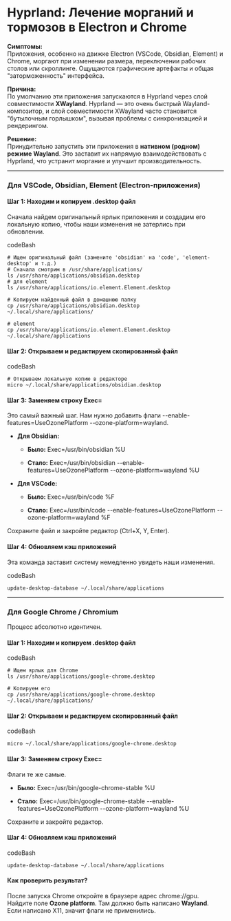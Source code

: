 
# Hyprland: Лечение морганий и тормозов в Electron и Chrome

**Симптомы:**  
Приложения, особенно на движке Electron (VSCode, Obsidian, Element) и Chrome, моргают при изменении размера, переключении рабочих столов или скроллинге. Ощущаются графические артефакты и общая "заторможенность" интерфейса.

**Причина:**  
По умолчанию эти приложения запускаются в Hyprland через слой совместимости **XWayland**. Hyprland — это очень быстрый Wayland-композитор, и слой совместимости XWayland часто становится "бутылочным горлышком", вызывая проблемы с синхронизацией и рендерингом.

**Решение:**  
Принудительно запустить эти приложения в **нативном (родном) режиме Wayland**. Это заставит их напрямую взаимодействовать с Hyprland, что устранит моргание и улучшит производительность.

---

### Для VSCode, Obsidian, Element (Electron-приложения)

#### Шаг 1: Находим и копируем .desktop файл

Сначала найдем оригинальный ярлык приложения и создадим его локальную копию, чтобы наши изменения не затерлись при обновлении.

codeBash

```
# Ищем оригинальный файл (замените 'obsidian' на 'code', 'element-desktop' и т.д.)
# Сначала смотрим в /usr/share/applications/
ls /usr/share/applications/obsidian.desktop
# для element
ls /usr/share/applications/io.element.Element.desktop

# Копируем найденный файл в домашнюю папку
cp /usr/share/applications/obsidian.desktop ~/.local/share/applications/

# element
cp /usr/share/applications/io.element.Element.desktop ~/.local/share/applications
```

#### Шаг 2: Открываем и редактируем скопированный файл

codeBash

```
# Открываем локальную копию в редакторе
micro ~/.local/share/applications/obsidian.desktop
```

#### Шаг 3: Заменяем строку Exec=

Это самый важный шаг. Нам нужно добавить флаги --enable-features=UseOzonePlatform --ozone-platform=wayland.

- **Для Obsidian:**
    
    - **Было:** Exec=/usr/bin/obsidian %U
        
    - **Стало:** Exec=/usr/bin/obsidian --enable-features=UseOzonePlatform --ozone-platform=wayland %U
        
- **Для VSCode:**
    
    - **Было:** Exec=/usr/bin/code %F
        
    - **Стало:** Exec=/usr/bin/code --enable-features=UseOzonePlatform --ozone-platform=wayland %F
        

Сохраните файл и закройте редактор (Ctrl+X, Y, Enter).

#### Шаг 4: Обновляем кэш приложений

Эта команда заставит систему немедленно увидеть наши изменения.

codeBash

```
update-desktop-database ~/.local/share/applications
```

---

### Для Google Chrome / Chromium

Процесс абсолютно идентичен.

#### Шаг 1: Находим и копируем .desktop файл

codeBash

```
# Ищем ярлык для Chrome
ls /usr/share/applications/google-chrome.desktop

# Копируем его
cp /usr/share/applications/google-chrome.desktop ~/.local/share/applications/
```

#### Шаг 2: Открываем и редактируем скопированный файл

codeBash

```
micro ~/.local/share/applications/google-chrome.desktop
```

#### Шаг 3: Заменяем строку Exec=

Флаги те же самые.

- **Было:** Exec=/usr/bin/google-chrome-stable %U
    
- **Стало:** Exec=/usr/bin/google-chrome-stable --enable-features=UseOzonePlatform --ozone-platform=wayland %U
    

Сохраните и закройте редактор.

#### Шаг 4: Обновляем кэш приложений

codeBash

```
update-desktop-database ~/.local/share/applications
```

#### Как проверить результат?

После запуска Chrome откройте в браузере адрес chrome://gpu. Найдите поле **Ozone platform**. Там должно быть написано **Wayland**. Если написано X11, значит флаги не применились.